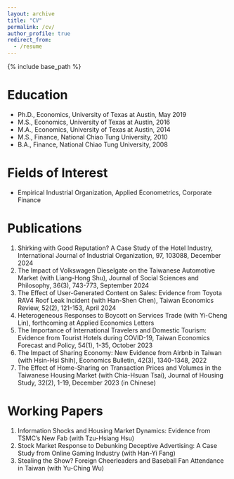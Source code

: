 ```yaml
---
layout: archive
title: "CV"
permalink: /cv/
author_profile: true
redirect_from:
  - /resume
---
```


{% include base_path %}

Education
======
* Ph.D., Economics, University of Texas at Austin, May 2019
* M.S., Economics, University of Texas at Austin, 2016
* M.A., Economics, University of Texas at Austin, 2014
* M.S., Finance, National Chiao Tung University, 2010
* B.A., Finance, National Chiao Tung University, 2008
 
Fields of Interest
======
* Empirical Industrial Organization, Applied Econometrics, Corporate Finance
 

Publications
======
1. Shirking with Good Reputation? A Case Study of the Hotel Industry, International Journal of Industrial Organization, 97, 103088, December 2024
2. The Impact of Volkswagen Dieselgate on the Taiwanese Automotive Market (with Liang-Hong Shu), Journal of Social Sciences and Philosophy, 36(3), 743-773, September 2024
3. The Effect of User-Generated Content on Sales: Evidence from Toyota RAV4 Roof Leak Incident (with Han-Shen Chen), Taiwan Economics Review, 52(2), 121-153, April 2024
4. Heterogeneous Responses to Boycott on Services Trade (with Yi-Cheng Lin), forthcoming at Applied Economics Letters
5. The Importance of International Travelers and Domestic Tourism: Evidence from Tourist Hotels during COVID-19, Taiwan Economics Forecast and Policy, 54(1), 1-35, October 2023
6. The Impact of Sharing Economy: New Evidence from Airbnb in Taiwan (with Hsin-Hsi Shih), Economics Bulletin, 42(3), 1340-1348, 2022
7. The Effect of Home-Sharing on Transaction Prices and Volumes in the Taiwanese Housing Market (with Chia-Hsuan Tsai), Journal of Housing Study, 32(2), 1-19, December 2023 (in Chinese)   

Working Papers
======
1. Information Shocks and Housing Market Dynamics: Evidence from TSMC’s New Fab (with Tzu-Hsiang Hsu)
2. Stock Market Response to Debunking Deceptive Advertising: A Case Study from Online Gaming Industry (with Han-Yi Fang)
3. Stealing the Show? Foreign Cheerleaders and Baseball Fan Attendance in Taiwan (with Yu-Ching Wu)
